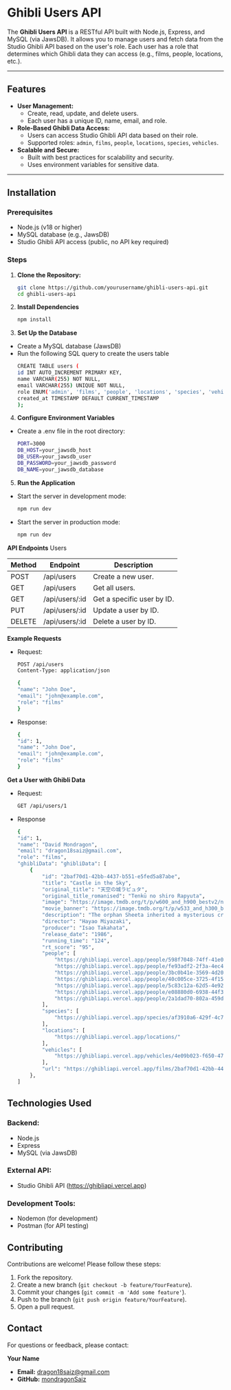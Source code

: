 # Ghibli Users API

The **Ghibli Users API** is a RESTful API built with Node.js, Express, and MySQL (via JawsDB). It allows you to manage users and fetch data from the Studio Ghibli API based on the user's role. Each user has a role that determines which Ghibli data they can access (e.g., films, people, locations, etc.).

---

## Features

- **User Management:**
  - Create, read, update, and delete users.
  - Each user has a unique ID, name, email, and role.
- **Role-Based Ghibli Data Access:**
  - Users can access Studio Ghibli API data based on their role.
  - Supported roles: `admin`, `films`, `people`, `locations`, `species`, `vehicles`.
- **Scalable and Secure:**
  - Built with best practices for scalability and security.
  - Uses environment variables for sensitive data.

---

## Installation

### Prerequisites

- Node.js (v18 or higher)
- MySQL database (e.g., JawsDB)
- Studio Ghibli API access (public, no API key required)

### Steps

1. **Clone the Repository:**
   ```bash
   git clone https://github.com/yourusername/ghibli-users-api.git
   cd ghibli-users-api

2. **Install Dependencies**
    ```bash
    npm install

3. **Set Up the Database**
  - Create a MySQL database (JawsDB)
- Run the following SQL query to create the users table
    ```bash
    CREATE TABLE users (
    id INT AUTO_INCREMENT PRIMARY KEY,
    name VARCHAR(255) NOT NULL,
    email VARCHAR(255) UNIQUE NOT NULL,
    role ENUM('admin', 'films', 'people', 'locations', 'species', 'vehicles') NOT NULL,
    created_at TIMESTAMP DEFAULT CURRENT_TIMESTAMP
    );

4. **Configure Environment Variables**
 - Create a .env file in the root directory:
    ```bash
    PORT=3000
    DB_HOST=your_jawsdb_host
    DB_USER=your_jawsdb_user
    DB_PASSWORD=your_jawsdb_password
    DB_NAME=your_jawsdb_database

5. **Run the Application**
  - Start the server in development mode:
    ```bash
    npm run dev

  - Start the server in production mode:
    ```bash
    npm run dev

**API Endpoints**
Users

| Method | Endpoint          | Description               |
| ------ | ----------------- | ------------------------- |
| POST   | /api/users        | Create a new user.        |
| GET    | /api/users        | Get all users.            |
| GET    | /api/users/:id    | Get a specific user by ID.|
| PUT    | /api/users/:id    | Update a user by ID.      |
| DELETE | /api/users/:id    | Delete a user by ID.      |

**Example Requests**
- Request:
    ```bash
    POST /api/users
    Content-Type: application/json

    {
    "name": "John Doe",
    "email": "john@example.com",
    "role": "films"
    }
- Response:
    ```bash
    {
    "id": 1,
    "name": "John Doe",
    "email": "john@example.com",
    "role": "films"
    }

**Get a User with Ghibli Data**

- Request:
    ```bash
    GET /api/users/1
- Response 
    ```bash
    {
    "id": 1,
    "name": "David Mondragon",
    "email": "dragon18saiz@gmail.com",
    "role": "films",
    "ghibliData": "ghibliData": [
        {
            "id": "2baf70d1-42bb-4437-b551-e5fed5a87abe",
            "title": "Castle in the Sky",
            "original_title": "天空の城ラピュタ",
            "original_title_romanised": "Tenkū no shiro Rapyuta",
            "image": "https://image.tmdb.org/t/p/w600_and_h900_bestv2/npOnzAbLh6VOIu3naU5QaEcTepo.jpg",
            "movie_banner": "https://image.tmdb.org/t/p/w533_and_h300_bestv2/3cyjYtLWCBE1uvWINHFsFnE8LUK.jpg",
            "description": "The orphan Sheeta inherited a mysterious crystal that links her to the mythical sky-kingdom of Laputa. With the help of resourceful Pazu and a rollicking band of sky pirates, she makes her way to the ruins of the once-great civilization. Sheeta and Pazu must outwit the evil Muska, who plans to use Laputa's science to make himself ruler of the world.",
            "director": "Hayao Miyazaki",
            "producer": "Isao Takahata",
            "release_date": "1986",
            "running_time": "124",
            "rt_score": "95",
            "people": [
                "https://ghibliapi.vercel.app/people/598f7048-74ff-41e0-92ef-87dc1ad980a9",
                "https://ghibliapi.vercel.app/people/fe93adf2-2f3a-4ec4-9f68-5422f1b87c01",
                "https://ghibliapi.vercel.app/people/3bc0b41e-3569-4d20-ae73-2da329bf0786",
                "https://ghibliapi.vercel.app/people/40c005ce-3725-4f15-8409-3e1b1b14b583",
                "https://ghibliapi.vercel.app/people/5c83c12a-62d5-4e92-8672-33ac76ae1fa0",
                "https://ghibliapi.vercel.app/people/e08880d0-6938-44f3-b179-81947e7873fc",
                "https://ghibliapi.vercel.app/people/2a1dad70-802a-459d-8cc2-4ebd8821248b"
            ],
            "species": [
                "https://ghibliapi.vercel.app/species/af3910a6-429f-4c74-9ad5-dfe1c4aa04f2"
            ],
            "locations": [
                "https://ghibliapi.vercel.app/locations/"
            ],
            "vehicles": [
                "https://ghibliapi.vercel.app/vehicles/4e09b023-f650-4747-9ab9-eacf14540cfb"
            ],
            "url": "https://ghibliapi.vercel.app/films/2baf70d1-42bb-4437-b551-e5fed5a87abe"
        },
    ]


## Technologies Used

### Backend:
- Node.js
- Express
- MySQL (via JawsDB)

### External API:
- Studio Ghibli API (https://ghibliapi.vercel.app)

### Development Tools:
- Nodemon (for development)
- Postman (for API testing)
    

## Contributing

Contributions are welcome! Please follow these steps:

1. Fork the repository.
2. Create a new branch (`git checkout -b feature/YourFeature`).
3. Commit your changes (`git commit -m 'Add some feature'`).
4. Push to the branch (`git push origin feature/YourFeature`).
5. Open a pull request.

## Contact

For questions or feedback, please contact:

**Your Name**

- **Email:** dragon18saiz@gmail.com
- **GitHub:** [mondragonSaiz](https://github.com/mondragonSaiz)
